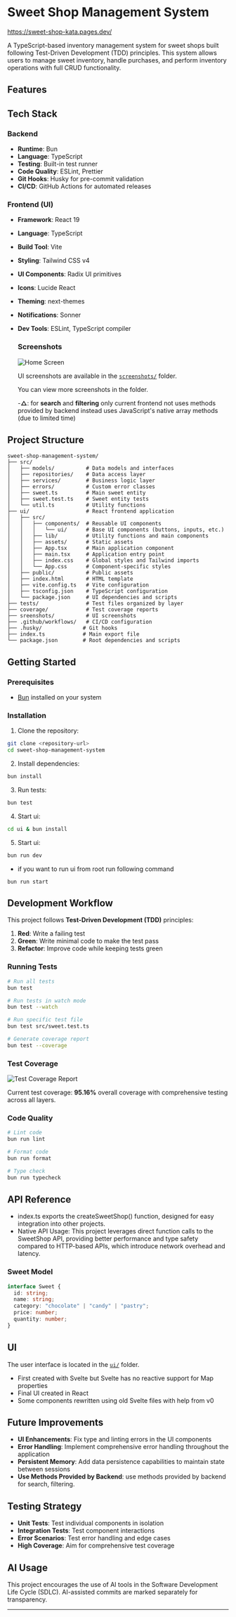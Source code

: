 # Sweet Shop Management System

https://sweet-shop-kata.pages.dev/

A TypeScript-based inventory management system for sweet shops built following Test-Driven Development (TDD) principles. This system allows users to manage sweet inventory, handle purchases, and perform inventory operations with full CRUD functionality.

## Features

## Tech Stack

### Backend

- **Runtime**: Bun
- **Language**: TypeScript
- **Testing**: Built-in test runner
- **Code Quality**: ESLint, Prettier
- **Git Hooks**: Husky for pre-commit validation
- **CI/CD**: GitHub Actions for automated releases

### Frontend (UI)

- **Framework**: React 19
- **Language**: TypeScript
- **Build Tool**: Vite
- **Styling**: Tailwind CSS v4
- **UI Components**: Radix UI primitives
- **Icons**: Lucide React
- **Theming**: next-themes
- **Notifications**: Sonner
- **Dev Tools**: ESLint, TypeScript compiler

  ### Screenshots

  ![Home Screen](sreenshots/home.png)

  UI screenshots are available in the [`screenshots/`](./sreenshots/) folder.

  You can view more screenshots in the folder.

  -**△**: for **search** and **filtering** only current frontend not uses methods provided by backend instead uses JavaScript's native array methods (due to limited time)

## Project Structure

```text
sweet-shop-management-system/
├── src/
│   ├── models/          # Data models and interfaces
│   ├── repositories/    # Data access layer
│   ├── services/        # Business logic layer
│   ├── errors/          # Custom error classes
│   ├── sweet.ts         # Main sweet entity
│   ├── sweet.test.ts    # Sweet entity tests
│   └── util.ts          # Utility functions
├── ui/                  # React frontend application
│   ├── src/
│   │   ├── components/  # Reusable UI components
│   │   │   └── ui/      # Base UI components (buttons, inputs, etc.)
│   │   ├── lib/         # Utility functions and main components
│   │   ├── assets/      # Static assets
│   │   ├── App.tsx      # Main application component
│   │   ├── main.tsx     # Application entry point
│   │   ├── index.css    # Global styles and Tailwind imports
│   │   └── App.css      # Component-specific styles
│   ├── public/          # Public assets
│   ├── index.html       # HTML template
│   ├── vite.config.ts   # Vite configuration
│   ├── tsconfig.json    # TypeScript configuration
│   └── package.json     # UI dependencies and scripts
├── tests/               # Test files organized by layer
├── coverage/            # Test coverage reports
├── sreenshots/          # UI screenshots
├── .github/workflows/   # CI/CD configuration
├── .husky/             # Git hooks
├── index.ts            # Main export file
└── package.json        # Root dependencies and scripts
```

## Getting Started

### Prerequisites

- [Bun](https://bun.sh/) installed on your system

### Installation

1. Clone the repository:

```bash
git clone <repository-url>
cd sweet-shop-management-system
```

2. Install dependencies:

```bash
bun install
```

3. Run tests:

```bash
bun test
```

4. Start ui:

```bash
cd ui & bun install
```

5. Start ui:

```bash
bun run dev
```

- if you want to run ui from root run following command

```base
bun run start
```

## Development Workflow

This project follows **Test-Driven Development (TDD)** principles:

1. **Red**: Write a failing test
2. **Green**: Write minimal code to make the test pass
3. **Refactor**: Improve code while keeping tests green

### Running Tests

```bash
# Run all tests
bun test

# Run tests in watch mode
bun test --watch

# Run specific test file
bun test src/sweet.test.ts

# Generate coverage report
bun test --coverage
```

### Test Coverage

![Test Coverage Report](test-report.png)

Current test coverage: **95.16%** overall coverage with comprehensive testing across all layers.

### Code Quality

```bash
# Lint code
bun run lint

# Format code
bun run format

# Type check
bun run typecheck
```

## API Reference

- index.ts exports the createSweetShop() function, designed for easy integration into other projects.
- Native API Usage: This project leverages direct function calls to the SweetShop API, providing better performance and type safety compared to HTTP-based APIs, which introduce network overhead and latency.

### Sweet Model

```typescript
interface Sweet {
  id: string;
  name: string;
  category: "chocolate" | "candy" | "pastry";
  price: number;
  quantity: number;
}
```

## UI

The user interface is located in the [`ui/`](./ui/) folder.

- First created with Svelte but Svelte has no reactive support for Map properties
- Final UI created in React
- Some components rewritten using old Svelte files with help from v0

## Future Improvements

- **UI Enhancements**: Fix type and linting errors in the UI components
- **Error Handling**: Implement comprehensive error handling throughout the application
- **Persistent Memory**: Add data persistence capabilities to maintain state between sessions
- **Use Methods Provided by Backend**: use methods provided by backend for search, filtering.

## Testing Strategy

- **Unit Tests**: Test individual components in isolation
- **Integration Tests**: Test component interactions
- **Error Scenarios**: Test error handling and edge cases
- **High Coverage**: Aim for comprehensive test coverage

## AI Usage

This project encourages the use of AI tools in the Software Development Life Cycle (SDLC). AI-assisted commits are marked separately for transparency.

---
